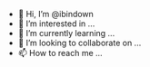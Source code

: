 - 👋 Hi, I’m @ibindown
- 👀 I’m interested in ...
- 🌱 I’m currently learning ...
- 💞️ I’m looking to collaborate on ...
- 📫 How to reach me ...

<!---
ibindown/ibindown is a ✨ special ✨ repository because its `README.md` (this file) appears on your GitHub profile.
You can click the Preview link to take a look at your changes.
--->
